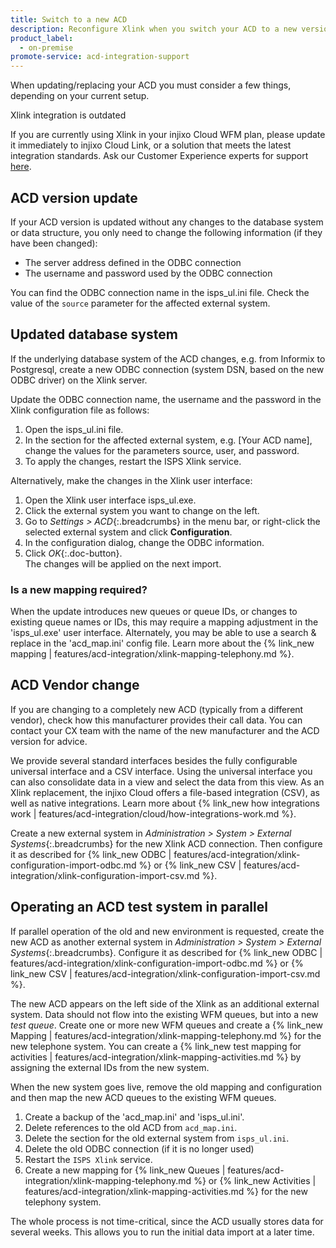 ```yaml
---
title: Switch to a new ACD
description: Reconfigure Xlink when you switch your ACD to a new version or vendor.
product_label:
  - on-premise
promote-service: acd-integration-support
---
```


When updating/replacing your ACD you must consider a few things, depending on your current setup.

<div markdown="1" class="hint-box-default hint-box-red">

Xlink integration is outdated

If you are currently using Xlink in your injixo Cloud WFM plan, please update it immediately to injixo Cloud Link, or a solution that meets the latest integration standards. Ask our Customer Experience experts for support [here](https://www.injixo.com/contact/?message_type=support-enquiry&message=Please%20help%20me%20to%20update%20my%20integration.%20I%20understand%20this%20is%20required%20to%20ensure%20continuous%20data%20import%20to%20injixo%20after%20January%2030,%202023.).

</div>

## ACD version update

If your ACD version is updated without any changes to the database system or data structure, you only need to change the following information (if they have been changed):

- The server address defined in the ODBC connection
- The username and password used by the ODBC connection

You can find the ODBC connection name in the isps_ul.ini file. Check the value of the `source` parameter for the affected external system.

## Updated database system

If the underlying database system of the ACD changes, e.g. from Informix to Postgresql, create a new ODBC connection (system DSN, based on the new ODBC driver) on the Xlink server.

Update the ODBC connection name, the username and the password in the Xlink configuration file as follows:

1. Open the isps_ul.ini file.
2. In the section for the affected external system, e.g. \[Your ACD name\], change the values for the parameters source, user, and password.
3. To apply the changes, restart the ISPS Xlink service.

Alternatively, make the changes in the Xlink user interface:

1. Open the Xlink user interface isps_ul.exe.
2. Click the external system you want to change on the left.
3. Go to _Settings > ACD_{:.breadcrumbs} in the menu bar, or right-click the selected external system and click **Configuration**.
4. In the configuration dialog, change the ODBC information.
5. Click _OK_{:.doc-button}.  
   The changes will be applied on the next import.

### Is a new mapping required?

When the update introduces new queues or queue IDs, or changes to existing queue names or IDs, this may require a mapping adjustment in the 'isps_ul.exe' user interface. Alternately, you may be able to use a search & replace in the 'acd_map.ini' config file. Learn more about the {% link_new mapping | features/acd-integration/xlink-mapping-telephony.md %}.

## ACD Vendor change

If you are changing to a completely new ACD (typically from a different vendor), check how this manufacturer provides their call data. You can contact your CX team with the name of the new manufacturer and the ACD version for advice.

We provide several standard interfaces besides the fully configurable universal interface and a CSV interface. Using the universal interface you can also consolidate data in a view and select the data from this view.
As an Xlink replacement, the injixo Cloud offers a file-based integration (CSV), as well as native integrations. Learn more about {% link_new how integrations work | features/acd-integration/cloud/how-integrations-work.md %}.

Create a new external system in _Administration > System > External Systems_{:.breadcrumbs} for the new Xlink ACD connection. Then configure it as described for {% link_new ODBC | features/acd-integration/xlink-configuration-import-odbc.md %} or {% link_new CSV | features/acd-integration/xlink-configuration-import-csv.md %}.

## Operating an ACD test system in parallel

If parallel operation of the old and new environment is requested, create the new ACD as another external system in _Administration > System > External Systems_{:.breadcrumbs}. Configure it as described for {% link_new ODBC | features/acd-integration/xlink-configuration-import-odbc.md %} or {% link_new CSV | features/acd-integration/xlink-configuration-import-csv.md %}.

The new ACD appears on the left side of the Xlink as an additional external system. Data should not flow into the existing WFM queues, but into a new _test queue_. Create one or more new WFM queues and create a {% link_new Mapping | features/acd-integration/xlink-mapping-telephony.md %} for the new telephone system. You can create a {% link_new test mapping for activities | features/acd-integration/xlink-mapping-activities.md %} by assigning the external IDs from the new system.

When the new system goes live, remove the old mapping and configuration and then map the new ACD queues to the existing WFM queues.

1. Create a backup of the 'acd_map.ini' and 'isps_ul.ini'.
2. Delete references to the old ACD from `acd_map.ini`.
3. Delete the section for the old external system from `isps_ul.ini`.
4. Delete the old ODBC connection (if it is no longer used)
5. Restart the `ISPS Xlink` service.
6. Create a new mapping for {% link_new Queues | features/acd-integration/xlink-mapping-telephony.md %} or {% link_new Activities | features/acd-integration/xlink-mapping-activities.md %} for the new telephony system.

The whole process is not time-critical, since the ACD usually stores data for several weeks. This allows you to run the initial data import at a later time.
